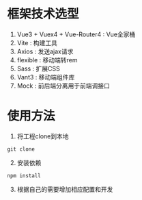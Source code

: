 #   框架技术选型
1.  Vue3 + Vuex4 + Vue-Router4  : Vue全家桶
2.  Vite    : 构建工具
3.  Axios   : 发送ajax请求
4.  flexible    : 移动端转rem
5.  Sass    : 扩展CSS
6.  Vant3   : 移动端组件库
7.  Mock   : 前后端分离用于前端调接口

#   使用方法
1.  将工程clone到本地
```
git clone 
```
2.  安装依赖
```
npm install
```
3.  根据自己的需要增加相应配置和开发
